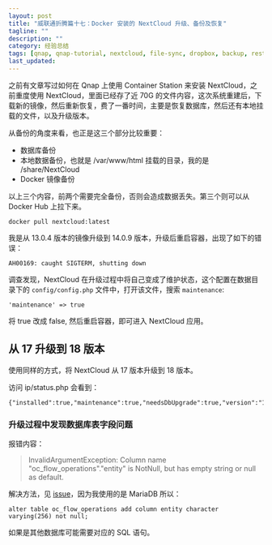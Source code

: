 ```yaml
---
layout: post
title: "威联通折腾篇十七：Docker 安装的 NextCloud 升级、备份及恢复"
tagline: ""
description: ""
category: 经验总结
tags: [qnap, qnap-tutorial, nextcloud, file-sync, dropbox, backup, restore, mysql, sql]
last_updated:
---
```



之前有文章写过如何在 Qnap 上使用 Container Station 来安装 NextCloud，之前重度使用 NextCloud，里面已经存了近 70G 的文件内容，这次系统重建后，下载新的镜像，然后重新恢复，费了一番时间，主要是恢复数据库，然后还有本地挂载的文件，以及升级版本。

从备份的角度来看，也正是这三个部分比较重要：

- 数据库备份
- 本地数据备份，也就是 /var/www/html 挂载的目录，我的是 /share/NextCloud
- Docker 镜像备份

以上三个内容，前两个需要完全备份，否则会造成数据丢失。第三个则可以从 Docker Hub 上拉下来。

	docker pull nextcloud:latest

我是从 13.0.4 版本的镜像升级到 14.0.9 版本，升级后重启容器，出现了如下的错误：

	AH00169: caught SIGTERM, shutting down

调查发现，NextCloud 在升级过程中将自己变成了维护状态，这个配置在数据目录下的 `config/config.php` 文件中，打开该文件，搜索 `maintenance`:

	'maintenance' => true

将 true 改成 false, 然后重启容器，即可进入 NextCloud 应用。

## 从 17 升级到 18 版本

使用同样的方式，将 NextCloud 从 17 版本升级到 18 版本。

访问 ip/status.php 会看到：

	{"installed":true,"maintenance":true,"needsDbUpgrade":true,"version":"18.0.11.2","versionstring":"18.0.11","edition":"","productname":"Nextcloud","extendedSupport":false}

### 升级过程中发现数据库表字段问题

报错内容：

> InvalidArgumentException: Column name "oc_flow_operations"."entity" is NotNull, but has empty string or null as default.

解决方法，见 [issue](https://github.com/nextcloud/server/issues/23174)，因为我使用的是 MariaDB  所以：

	alter table oc_flow_operations add column entity character varying(256) not null;

如果是其他数据库可能需要对应的 SQL 语句。
